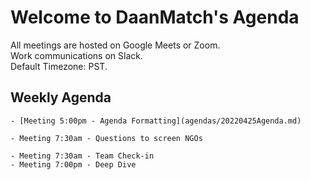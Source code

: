 # Welcome to DaanMatch's Agenda

All meetings are hosted on Google Meets or Zoom. <br>
Work communications on Slack. <br>
Default Timezone: PST.

## Weekly Agenda

```{tabbed} Mon
- [Meeting 5:00pm - Agenda Formatting](agendas/20220425Agenda.md)
```

```{tabbed} Tue
- Meeting 7:30am - Questions to screen NGOs
```

```{tabbed} Wed
- Meeting 7:30am - Team Check-in
- Meeting 7:00pm - Deep Dive
```

```{tabbed} Thu
```

```{tabbed} Fri
```
